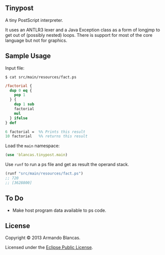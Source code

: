 ## Tinypost

A tiny PostScript interpreter.

It uses an ANTLR3 lexer and a Java Exception class as a form of longjmp to get out of (possibly nested) loops. There is support for most of the core language but not for graphics.

## Sample Usage

Input file:

```
$ cat src/main/resources/fact.ps
```
```PostScript
/factorial {
  dup 0 eq {
    pop 1
  } {
    dup 1 sub
    factorial
    mul
  } ifelse
} def

6 factorial =  %% Prints this result
10 factorial   %% returns this result
```

Load the `main` namespace:

```clojure
(use 'blancas.tinypost.main)
```

Use `runf` to run a ps file and get as result the operand stack.

```Clojure
(runf "src/main/resources/fact.ps")
;; 720
;; [3628800]
```

## To Do

* Make host program data available to ps code.

## License

Copyright © 2013 Armando Blancas.

Licensed under the [Eclipse Public License](http://www.eclipse.org/legal/epl-v10.html).
